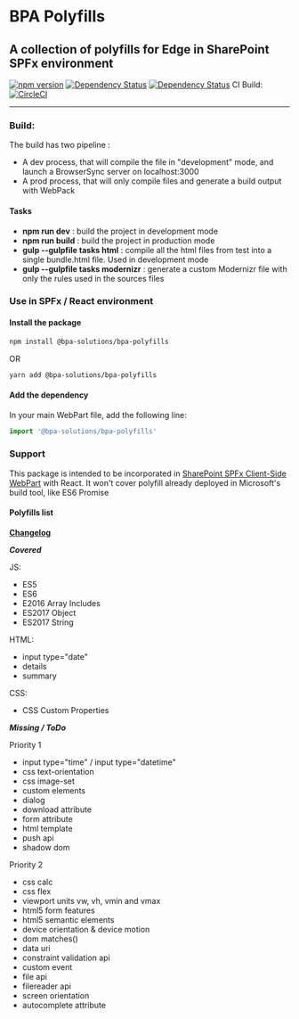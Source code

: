 # BPA Polyfills

## A collection of polyfills for Edge in SharePoint SPFx environment

[![npm version](https://badge.fury.io/js/%40bpa-solutions%2Fbpa-polyfills.svg)](https://badge.fury.io/js/%40bpa-solutions%2Fbpa-polyfills)
[![Dependency Status](https://david-dm.org/bpa-solutions/bpa-polyfills.svg)](https://david-dm.org/bpa-solutions/bpa-polyfills)
[![Dependency Status](https://david-dm.org/bpa-solutions/bpa-polyfills/dev-status.svg)](https://david-dm.org/bpa-solutions/bpa-polyfills#info=devDependencies)
CI Build: [![CircleCI](https://circleci.com/gh/bpa-solutions/bpa-polyfills.svg?style=svg)](https://circleci.com/gh/bpa-solutions/bpa-polyfills)

---

### Build:

The build has two pipeline :

- A dev process, that will compile the file in "development" mode, and launch a BrowserSync server on localhost:3000
- A prod process, that will only compile files and generate a build output with WebPack

#### Tasks

- **npm run dev** : build the project in development mode
- **npm run build** : build the project in production mode
- **gulp --gulpfile tasks html** : compile all the html files from test into a single bundle.html file. Used in development mode
- **gulp --gulpfile tasks modernizr** : generate a custom Modernizr file with only the rules used in the sources files

### Use in SPFx / React environment

#### Install the package

```bash
npm install @bpa-solutions/bpa-polyfills
```

OR

```bash
yarn add @bpa-solutions/bpa-polyfills
```

#### Add the dependency

In your main WebPart file, add the following line:

```javascript
import '@bpa-solutions/bpa-polyfills'
```

### Support

This package is intended to be incorporated in [SharePoint SPFx Client-Side WebPart](https://github.com/SharePoint/sp-dev-fx-webparts) with React. It won't cover polyfill already deployed in Microsoft's build tool, like ES6 Promise

#### Polyfills list

**[Changelog](CHANGELOG.md)**

**_Covered_**

JS:

- ES5
- ES6
- E2016 Array Includes
- ES2017 Object
- ES2017 String

HTML:

- input type="date"
- details
- summary

CSS:

- CSS Custom Properties

**_Missing / ToDo_**

Priority 1

- input type="time" / input type="datetime"
- css text-orientation
- css image-set
- custom elements
- dialog
- download attribute
- form attribute
- html template
- push api
- shadow dom

Priority 2

- css calc
- css flex
- viewport units vw, vh, vmin and vmax
- html5 form features
- html5 semantic elements
- device orientation & device motion
- dom matches()
- data uri
- constraint validation api
- custom event
- file api
- filereader api
- screen orientation
- autocomplete attribute
